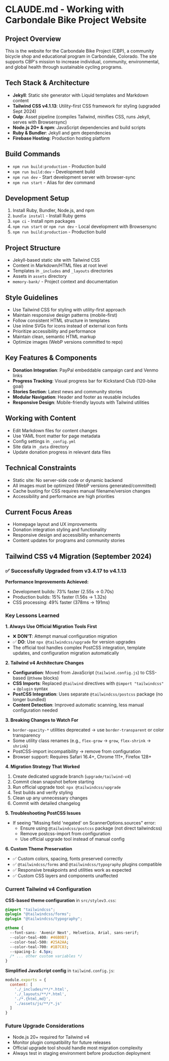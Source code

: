 # CLAUDE.md - Working with Carbondale Bike Project Website

## Project Overview
This is the website for the Carbondale Bike Project (CBP), a community bicycle shop and educational program in Carbondale, Colorado. The site supports CBP's mission to increase individual, community, environmental, and global health through sustainable cycling programs.

## Tech Stack & Architecture
- **Jekyll**: Static site generator with Liquid templates and Markdown content
- **Tailwind CSS v4.1.13**: Utility-first CSS framework for styling (upgraded Sept 2024)
- **Gulp**: Asset pipeline (compiles Tailwind, minifies CSS, runs Jekyll, serves with Browsersync)
- **Node.js 20+ & npm**: JavaScript dependencies and build scripts
- **Ruby & Bundler**: Jekyll and gem dependencies
- **Firebase Hosting**: Production hosting platform

## Build Commands
- `npm run build:production` - Production build
- `npm run build:dev` - Development build
- `npm run dev` - Start development server with browser-sync
- `npm run start` - Alias for dev command

## Development Setup
1. Install Ruby, Bundler, Node.js, and npm
2. `bundle install` - Install Ruby gems
3. `npm ci` - Install npm packages
4. `npm run start` or `npm run dev` - Local development with Browsersync
5. `npm run build:production` - Production build

## Project Structure
- Jekyll-based static site with Tailwind CSS
- Content in Markdown/HTML files at root level
- Templates in `_includes` and `_layouts` directories
- Assets in `assets` directory
- `memory-bank/` - Project context and documentation

## Style Guidelines
- Use Tailwind CSS for styling with utility-first approach
- Maintain responsive design patterns (mobile-first)
- Follow consistent HTML structure in templates
- Use inline SVGs for icons instead of external icon fonts
- Prioritize accessibility and performance
- Maintain clean, semantic HTML markup
- Optimize images (WebP versions committed to repo)

## Key Features & Components
- **Donation Integration**: PayPal embeddable campaign card and Venmo links
- **Progress Tracking**: Visual progress bar for Kickstand Club (120-bike goal)
- **Stories Section**: Latest news and community stories
- **Modular Navigation**: Header and footer as reusable includes
- **Responsive Design**: Mobile-friendly layouts with Tailwind utilities

## Working with Content
- Edit Markdown files for content changes
- Use YAML front matter for page metadata
- Config settings in `_config.yml`
- Site data in `_data` directory
- Update donation progress in relevant data files

## Technical Constraints
- Static site: No server-side code or dynamic backend
- All images must be optimized (WebP versions generated/committed)
- Cache busting for CSS requires manual filename/version changes
- Accessibility and performance are high priorities

## Current Focus Areas
- Homepage layout and UX improvements
- Donation integration styling and functionality
- Responsive design and accessibility enhancements
- Content updates for programs and community stories

## Tailwind CSS v4 Migration (September 2024)

### ✅ Successfully Upgraded from v3.4.17 to v4.1.13

**Performance Improvements Achieved:**
- Development builds: 73% faster (2.55s → 0.70s)
- Production builds: 15% faster (1.56s → 1.32s)
- CSS processing: 49% faster (378ms → 191ms)

### Key Lessons Learned

**1. Always Use Official Migration Tools First**
- ❌ **DON'T**: Attempt manual configuration migration
- ✅ **DO**: Use `npx @tailwindcss/upgrade` for version upgrades
- The official tool handles complex PostCSS integration, template updates, and configuration migration automatically

**2. Tailwind v4 Architecture Changes**
- **Configuration**: Moved from JavaScript (`tailwind.config.js`) to CSS-based (`@theme` blocks)
- **CSS Imports**: Replaced `@tailwind` directives with `@import "tailwindcss"` + `@plugin` syntax
- **PostCSS Integration**: Uses separate `@tailwindcss/postcss` package (no longer bundled)
- **Content Detection**: Improved automatic scanning, less manual configuration needed

**3. Breaking Changes to Watch For**
- `border-opacity-*` utilities deprecated → use `border-transparent` or color transparency
- Some utility class renames (e.g., `flex-grow` → `grow`, `flex-shrink` → `shrink`)
- PostCSS-import incompatibility → remove from configuration
- Browser support: Requires Safari 16.4+, Chrome 111+, Firefox 128+

**4. Migration Strategy That Worked**
1. Create dedicated upgrade branch (`upgrade/tailwind-v4`)
2. Commit clean snapshot before starting
3. Run official upgrade tool: `npx @tailwindcss/upgrade`
4. Test builds and verify styling
5. Clean up any unnecessary changes
6. Commit with detailed changelog

**5. Troubleshooting PostCSS Issues**
- If seeing "Missing field 'negated' on ScannerOptions.sources" error:
  - Ensure using `@tailwindcss/postcss` package (not direct tailwindcss)
  - Remove postcss-import from configuration
  - Use official upgrade tool instead of manual config

**6. Custom Theme Preservation**
- ✅ Custom colors, spacing, fonts preserved correctly
- ✅ `@tailwindcss/forms` and `@tailwindcss/typography` plugins compatible
- ✅ Responsive breakpoints and utilities work as expected
- ✅ Custom CSS layers and components unaffected

### Current Tailwind v4 Configuration

**CSS-based theme configuration** in `src/stylev3.css`:
```css
@import "tailwindcss";
@plugin "@tailwindcss/forms";
@plugin "@tailwindcss/typography";

@theme {
  --font-sans: 'Avenir Next', Helvetica, Arial, sans-serif;
  --color-teal-400: #46B0B7;
  --color-teal-500: #25A2AA;
  --color-teal-700: #1B7C83;
  --spacing-1: 4.5px;
  /* ... other custom variables */
}
```

**Simplified JavaScript config** in `tailwind.config.js`:
```javascript
module.exports = {
  content: [
    './_includes/**/*.html',
    './_layouts/**/*.html',
    './*.{html,md}',
    './assets/js/**/*.js'
  ]
}
```

### Future Upgrade Considerations
- Node.js 20+ required for Tailwind v4
- Monitor plugin compatibility for future releases
- Official upgrade tool should handle most migration complexity
- Always test in staging environment before production deployment